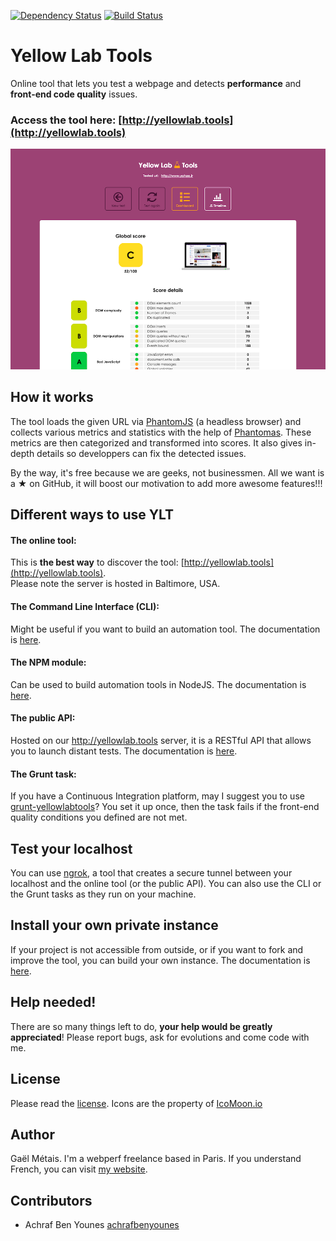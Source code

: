 [![Dependency Status](https://gemnasium.com/gmetais/YellowLabTools.svg)](https://gemnasium.com/gmetais/YellowLabTools) [![Build Status](https://travis-ci.org/gmetais/YellowLabTools.svg?branch=master)](https://travis-ci.org/gmetais/YellowLabTools)

# Yellow Lab Tools

Online tool that lets you test a webpage and detects **performance** and **front-end code quality** issues.


### Access the tool here: [http://yellowlab.tools](http://yellowlab.tools)

![example dashboard screenshot](screenshot.png)


## How it works

The tool loads the given URL via [PhantomJS](http://phantomjs.org/) (a headless browser) and collects various metrics and statistics with the help of [Phantomas](https://github.com/macbre/phantomas). These metrics are then categorized and transformed into scores. It also gives in-depth details so developpers can fix the detected issues.

By the way, it's free because we are geeks, not businessmen. All we want is a ★ on GitHub, it will boost our motivation to add more awesome features!!!


## Different ways to use YLT

#### The online tool:
This is **the best way** to discover the tool: [http://yellowlab.tools](http://yellowlab.tools).  
Please note the server is hosted in Baltimore, USA.

#### The Command Line Interface (CLI):
Might be useful if you want to build an automation tool. The documentation is [here](https://github.com/gmetais/YellowLabTools/wiki/Command-Line-Interface).

#### The NPM module:
Can be used to build automation tools in NodeJS. The documentation is [here](https://github.com/gmetais/YellowLabTools/wiki/NodeJS-module).

#### The public API:
Hosted on our http://yellowlab.tools server, it is a RESTful API that allows you to launch distant tests. The documentation is [here](https://github.com/gmetais/YellowLabTools/wiki/Public-API).

#### The Grunt task:
If you have a Continuous Integration platform, may I suggest you to use [grunt-yellowlabtools](https://github.com/gmetais/grunt-yellowlabtools)? You set it up once, then the task fails if the front-end quality conditions you defined are not met.


## Test your localhost

You can use [ngrok](https://ngrok.com/), a tool that creates a secure tunnel between your localhost and the online tool (or the public API). You can also use the CLI or the Grunt tasks as they run on your machine.


## Install your own private instance

If your project is not accessible from outside, or if you want to fork and improve the tool, you can build your own instance. The documentation is [here](https://github.com/gmetais/YellowLabTools/wiki/Install-your-private-server).


## Help needed!
There are so many things left to do, **your help would be greatly appreciated**! Please report bugs, ask for evolutions and come code with me.


## License
Please read the [license](LICENSE). Icons are the property of [IcoMoon.io](https://icomoon.io/)


## Author
Gaël Métais. I'm a webperf freelance based in Paris. If you understand French, you can visit [my website](http://www.gaelmetais.com).


## Contributors
- Achraf Ben Younes [achrafbenyounes](https://github.com/achrafbenyounes)

